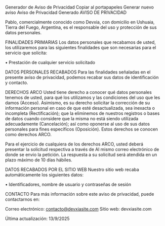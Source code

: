 Generador de Aviso de Privacidad
Copiar al portapapeles
Generar nuevo aviso
Aviso de Privacidad Generado
AVISO DE PRIVACIDAD

Pablo, comercialmente conocido como Devxia, con domicilio en Ushuaia, Tierra del Fuego, Argentina, es el responsable del uso y protección de sus datos personales.

FINALIDADES PRIMARIAS
Los datos personales que recabamos de usted, los utilizaremos para las siguientes finalidades que son necesarias para el servicio que solicita:

• Prestación de cualquier servicio solicitado

DATOS PERSONALES RECABADOS
Para las finalidades señaladas en el presente aviso de privacidad, podemos recabar sus datos de identificación y contacto.

DERECHOS ARCO
Usted tiene derecho a conocer qué datos personales tenemos de usted, para qué los utilizamos y las condiciones del uso que les damos (Acceso). Asimismo, es su derecho solicitar la corrección de su información personal en caso de que esté desactualizada, sea inexacta o incompleta (Rectificación); que la eliminemos de nuestros registros o bases de datos cuando considere que la misma no está siendo utilizada adecuadamente (Cancelación); así como oponerse al uso de sus datos personales para fines específicos (Oposición). Estos derechos se conocen como derechos ARCO.

Para el ejercicio de cualquiera de los derechos ARCO, usted deberá presentar la solicitud respectiva a través de Al mismo correo electrónico de donde se envio la petición. La respuesta a su solicitud será atendida en un plazo máximo de 10 días hábiles.

DATOS RECABADOS POR EL SITIO WEB
Nuestro sitio web recaba automáticamente los siguientes datos:

• Identificadores, nombre de usuario y contraseñas de sesión

CONTACTO
Para más información sobre este aviso de privacidad, puede contactarnos en:

Correo electrónico: contacto@devxiasite.com
Sitio web: devxiasite.com

Última actualización: 13/9/2025
